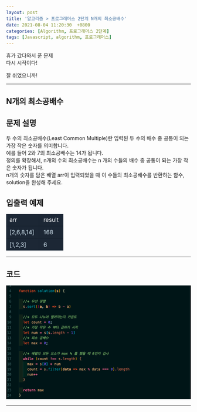 ```yaml
---
layout: post
title: '알고리즘 > 프로그래머스 2단계 N개의 최소공배수'
date: 2021-08-04 11:20:30  +0800
categories: [Algorithm, 프로그래머스 2단계]
tags: [Javascript, algorithm, 프로그래머스]
---
```


휴가 갔다와서 푼 문제  
다시 시작이다!

잘 쉬었으니까!

---

## **N개의 최소공배수**

## **문제 설명**

두 수의 최소공배수(Least Common Multiple)란 입력된 두 수의 배수 중 공통이 되는 가장 작은 숫자를 의미합니다.  
예를 들어 2와 7의 최소공배수는 14가 됩니다.  
정의를 확장해서, n개의 수의 최소공배수는 n 개의 수들의 배수 중 공통이 되는 가장 작은 숫자가 됩니다.  
n개의 숫자를 담은 배열 arr이 입력되었을 때 이 수들의 최소공배수를 반환하는 함수, solution을 완성해 주세요.

## **입출력 예제**

![image](/assets/img/sample/minLCM1.png)

---

## **코드**

![image](/assets/img/sample/minLCM2.png)

---

